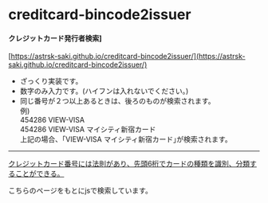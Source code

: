 # creditcard-bincode2issuer

#### クレジットカード発行者検索]

[https://astrsk-saki.github.io/creditcard-bincode2issuer/](https://astrsk-saki.github.io/creditcard-bincode2issuer/)

* ざっくり実装です。
* 数字のみ入力です。(ハイフンは入れないでください。)
* 同じ番号が２つ以上あるときは、後ろのものが検索されます。  
例)  
454286 VIEW-VISA  
454286 VIEW-VISA マイシティ新宿カード  
上記の場合、｢VIEW-VISA マイシティ新宿カード｣が検索されます。  



---


[クレジットカード番号には法則があり、先頭6桁でカードの種類を識別、分類することができる。](https://gist.github.com/matsubo/2c91c9cbedf17a490dca)

こちらのページをもとにjsで検索しています。


